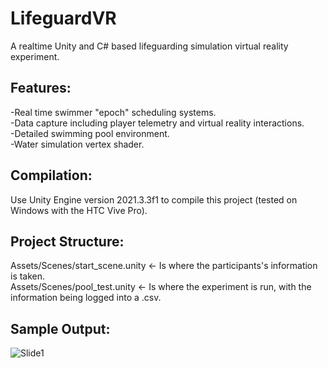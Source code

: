 # LifeguardVR
A realtime Unity and C# based lifeguarding simulation virtual reality experiment.

## Features:
-Real time swimmer "epoch" scheduling systems.\
-Data capture including player telemetry and virtual reality interactions.\
-Detailed swimming pool environment.\
-Water simulation vertex shader.

## Compilation:
Use Unity Engine version 2021.3.3f1 to compile this project (tested on Windows with the HTC Vive Pro).

## Project Structure:
Assets/Scenes/start_scene.unity <- Is where the participants's information is taken.\
Assets/Scenes/pool_test.unity <- Is where the experiment is run, with the information being logged into a .csv.

## Sample Output:
![Slide1](https://github.com/user-attachments/assets/700d72d3-3793-4f96-8ee9-50d61a91fb42)
